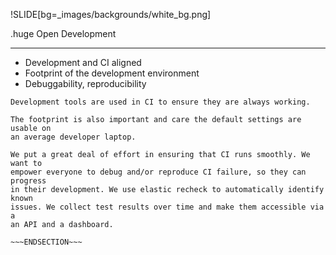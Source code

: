!SLIDE[bg=_images/backgrounds/white_bg.png]

.huge Open <span class="teal">Development</span>
<hr/>

* Development and CI aligned
* Footprint of the development environment
* Debuggability, reproducibility


~~~SECTION:notes~~~
Development tools are used in CI to ensure they are always working.

The footprint is also important and care the default settings are usable on
an average developer laptop.

We put a great deal of effort in ensuring that CI runs smoothly. We want to
empower everyone to debug and/or reproduce CI failure, so they can progress
in their development. We use elastic recheck to automatically identify known
issues. We collect test results over time and make them accessible via a
an API and a dashboard.

~~~ENDSECTION~~~
